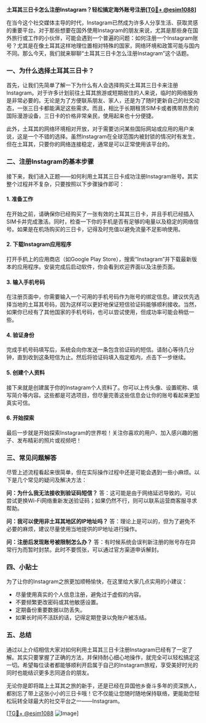 **土耳其三日卡怎么注册Instagram？轻松搞定海外账号注册[[TG💪+ @esim1088](https://t.me/s/esim1088)]**

在当今这个社交媒体主导的时代，Instagram已然成为许多人分享生活、获取灵感的重要平台。对于那些想要在国外使用Instagram的朋友来说，尤其是那些身在国外旅行或工作的小伙伴，可能会遇到一个普遍的问题：如何注册一个Instagram账号？尤其是在像土耳其这样地理位置相对特殊的国家，网络环境和政策可能与国内不同。那么今天，我们就来聊聊“土耳其三日卡怎么注册Instagram”这个话题。

### 一、为什么选择土耳其三日卡？

首先，让我们先简单了解一下为什么有人会选择购买土耳其三日卡来注册Instagram。对于许多计划前往土耳其旅游或短期居住的人来说，临时的网络服务是非常必要的。无论是为了方便联系朋友、家人，还是为了随时更新自己的社交动态，一张三日卡都能满足这些需求。而且，相比于长期租赁SIM卡或者携带昂贵的国际漫游设备，三日卡的价格非常亲民，使用起来也十分便捷。

此外，土耳其的网络环境相对开放，对于需要访问某些国际网站或应用的用户来说，这是一个不错的选择。虽然Instagram在全球范围内被封锁的情况时有发生，但在土耳其，只要你的网络连接稳定，通常是可以正常使用该平台的。

### 二、注册Instagram的基本步骤

接下来，我们进入正题——如何利用土耳其三日卡成功注册Instagram账号。其实整个过程并不复杂，只要按照以下步骤操作即可：

#### 1. 准备工作
在开始之前，请确保你已经购买了一张有效的土耳其三日卡，并且手机已经插入SIM卡并完成激活。同时，检查一下你的手机是否有足够的电量以及稳定的网络信号。如果是在机场购买的三日卡，记得及时充值以避免流量不足影响使用。

#### 2. 下载Instagram应用程序
打开手机上的应用商店（如Google Play Store），搜索“Instagram”并下载最新版本的应用程序。安装完成后启动软件，你会看到欢迎界面以及注册页面。

#### 3. 输入手机号码
在注册页面中，你需要输入一个可用的手机号码作为账号的绑定信息。建议优先选择当地的土耳其号码，因为这样可以更好地保证短信验证码能够顺利接收。当然，如果你已经有了其他国家的手机号码，也可以尝试使用，但成功率可能会稍低一些。

#### 4. 验证身份
完成手机号码填写后，系统会向你发送一条包含验证码的短信。请耐心等待几分钟，直到收到这条短信为止。然后将验证码填入指定框内，点击下一步继续。

#### 5. 创建个人资料
接下来就是创建属于你的Instagram个人资料了。你可以上传头像、设置昵称、填写简介等内容。这些都是可选项目，但尽量完善这些信息会让你的账号看起来更加真实可信。

#### 6. 开始探索
最后一步就是开始探索Instagram的世界啦！关注你喜欢的用户、加入感兴趣的圈子、发布精彩的照片或视频吧！

### 三、常见问题解答

尽管上述流程看起来很简单，但在实际操作过程中还是可能会遇到一些小麻烦。以下是几个常见的疑问及解决方法：

**问：为什么我无法接收到验证码短信？**
答：这可能是由于网络延迟导致的。可以尝试更换Wi-Fi网络重新发送验证码；如果仍然不行，则可以联系运营商客服寻求帮助。

**问：我可以使用非土耳其地区的IP地址吗？**
答：理论上是可以的，但为了避免不必要的麻烦，建议尽量使用当地提供的IP地址进行操作。

**问：注册后发现账号被限制怎么办？**
答：有时候系统会误判新注册的账号存在异常行为而暂时封禁。此时不要慌张，可以通过官方渠道申诉解封。

### 四、小贴士

为了让你的Instagram之旅更加顺畅愉快，在这里给大家几点实用的小建议：

- 尽量使用真实的个人信息注册，避免过于虚假的内容。
- 不要频繁更改密码或其他敏感设置。
- 定期备份重要数据以防丢失。
- 如果长时间不活跃的话，记得定期登录以免账户被冻结。

### 五、总结

通过以上介绍相信大家对如何利用土耳其三日卡注册Instagram已经有了一定了解。其实只要掌握了正确的方法，并保持耐心细心地操作，就完全可以轻松搞定这一切。希望每位读者都能够顺利开启属于自己的Instagram旅程，享受美好时光的同时也能结识更多志同道合的朋友。

无论你是即将踏上土耳其之旅的新手，还是已经在异国他乡奋斗多年的资深旅人，都别忘了带上这张小小的三日卡哦！它不仅能让您随时随地保持联络，更能助您轻松玩转全球最大的社交平台之一——Instagram。

[[TG💪+ @esim1088](https://t.me/s/esim1088) ![Image](https://i.postimg.cc/4NQfJmqS/Snipaste-2025-05-13-00-14-12.png)]